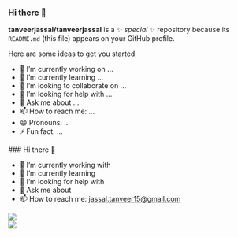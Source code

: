 ### Hi there 👋


**tanveerjassal/tanveerjassal** is a ✨ _special_ ✨ repository because its `README.md` (this file) appears on your GitHub profile.

Here are some ideas to get you started:

- 🔭 I’m currently working on ...
- 🌱 I’m currently learning ...
- 👯 I’m looking to collaborate on ...
- 🤔 I’m looking for help with ...
- 💬 Ask me about ...
- 📫 How to reach me: ...
- 😄 Pronouns: ...
- ⚡ Fun fact: ...



<div class="bg-gray-dark">
  ### Hi there 👋

- 🔭 I’m currently working with 
- 🌱 I’m currently learning 
- 🤔 I’m looking for help with 
- 💬 Ask me about 
- 📫 How to reach me: jassal.tanveer15@gmail.com

<img src = "https://github-readme-stats.vercel.app/api?username=tanveerjassal&&show_icons=true&title_color=ffffff&icon_color=7cccbf&text_color=daf7dc&bg_color=3d4554">
<div>
  <a href="https://github.com/tanveerjassal">
  <img align="left" src="https://github-readme-stats.vercel.app/api/top-langs/?username=tanveerjassal&theme=light&hide_langs_below=1" />
</a>
  </div>


</div>

